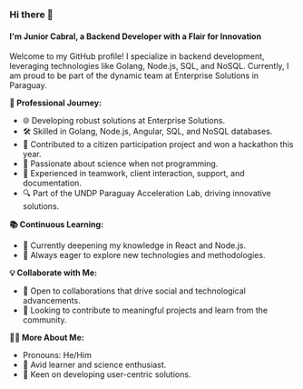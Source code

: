 ### Hi there 👋

#### I'm Junior Cabral, a Backend Developer with a Flair for Innovation

Welcome to my GitHub profile! I specialize in backend development, leveraging technologies like Golang, Node.js, SQL, and NoSQL. Currently, I am proud to be part of the dynamic team at Enterprise Solutions in Paraguay.

**🚀 Professional Journey:**
- 🌐 Developing robust solutions at Enterprise Solutions.
- 🛠 Skilled in Golang, Node.js, Angular, SQL, and NoSQL databases.
- 🌟 Contributed to a citizen participation project and won a hackathon this year.
- 🧪 Passionate about science when not programming.
- 🤝 Experienced in teamwork, client interaction, support, and documentation.
- 🔍 Part of the UNDP Paraguay Acceleration Lab, driving innovative solutions.

**📚 Continuous Learning:**
- 🌱 Currently deepening my knowledge in React and Node.js.
- 🎯 Always eager to explore new technologies and methodologies.

**💡 Collaborate with Me:**
- 👯 Open to collaborations that drive social and technological advancements.
- 🤔 Looking to contribute to meaningful projects and learn from the community.

**👨‍💻 More About Me:**
- Pronouns: He/Him
- 📖 Avid learner and science enthusiast.
- 💼 Keen on developing user-centric solutions.


<!--
**JuniorCabral045/JuniorCabral045** is a ✨ _special_ ✨ repository because its `README.md` (this file) appears on your GitHub profile.

Here are some ideas to get you started:

- 🔭 I’m currently working on ...
- 🌱 I’m currently learning ...
- 👯 I’m looking to collaborate on ...
- 🤔 I’m looking for help with ...
- 💬 Ask me about ...
- 📫 How to reach me: ...
- 😄 Pronouns: ...
- ⚡ Fun fact: ...
-->
